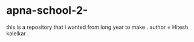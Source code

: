 # apna-school-2-
this is a repository that i wanted from long year to make .
author = Hitesh kalelkar .


